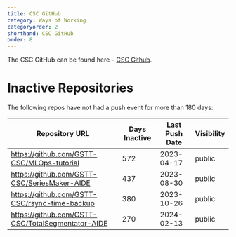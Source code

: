 ```yaml
---
title: CSC GitHub
category: Ways of Working
categoryorder: 2
shorthand: CSC-GitHub
order: 8
---
```


The CSC GitHub can be found here – <a href="https://github.com/GSTT-CSC/">CSC Github</a>.

# Inactive Repositories

The following repos have not had a push event for more than 180 days:

| Repository URL | Days Inactive | Last Push Date | Visibility |
| --- | --- | --- | --- |
| https://github.com/GSTT-CSC/MLOps-tutorial | 572 | 2023-04-17 | public |
| https://github.com/GSTT-CSC/SeriesMaker-AIDE | 437 | 2023-08-30 | public |
| https://github.com/GSTT-CSC/rsync-time-backup | 380 | 2023-10-26 | public |
| https://github.com/GSTT-CSC/TotalSegmentator-AIDE | 270 | 2024-02-13 | public |
